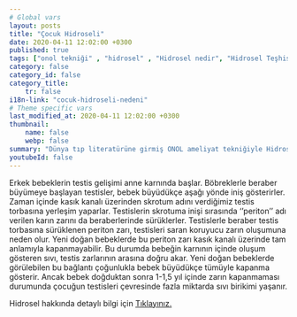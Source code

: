 ```yaml
---
# Global vars
layout: posts
title: "Çocuk Hidroseli"
date: 2020-04-11 12:02:00 +0300
published: true
tags: ["onol tekniği" , "hidrosel" , "Hidrosel nedir", "Hidrosel Teşhis", "Hidrosel Belirti", "Hidrosel Ameliyat Tekniği", "Hidrosel ameliyatı" ,  "Yetişkin hidroseli", "çocuk hidroseli" , "hidrosel nedeni" , "hidrosel tedavi" , "hidrosel çözüm" , "hidrosel ameliyatsız tedavi" , "hidrosel ameliyatı ne zaman yapılır", "onol tekniği nedir" , "onol ameliyatı" , "onol hidrosel ameliyatı"]
category: false
category_id: false
category_title:
    tr: false
i18n-link: "cocuk-hidroseli-nedeni"
# Theme specific vars
last_modified_at: 2020-04-11 12:02:00 +0300
thumbnail:
    name: false
    webp: false
summary: "Dünya tıp literatürüne girmiş ONOL ameliyat tekniğiyle Hidrosel ameliyatı nasıl yapılır? , Hidrosel nedir? , Hidrosel Teşhisi? , Hidrosel Belirtileri? , Hidrosel Ameliyat Teknikleri? ,  Hidrosel ameliyatının incelikleri? , Yetişkin hidroseli , çocuk hidroseli , Yetişkin hidroseli ve çocuk hidroseli ile alakalı geniş bilgi.."
youtubeId: false
---
```






Erkek bebeklerin testis gelişimi anne karnında başlar. Böbreklerle beraber büyümeye başlayan testisler, bebek büyüdükçe aşağı yönde iniş gösterirler. Zaman içinde kasık kanalı üzerinden skrotum adını verdiğimiz testis torbasına yerleşim yaparlar. Testislerin skrotuma inişi sırasında ‘’periton’’ adı verilen karın zarını da beraberlerinde sürüklerler. Testislerle beraber testis torbasına sürüklenen periton zarı, testisleri saran koruyucu zarın oluşumuna neden olur. Yeni doğan bebeklerde bu periton zarı kasık kanalı üzerinde tam anlamıyla kapanmayabilir. Bu durumda bebeğin karnının içinde oluşum gösteren sıvı, testis zarlarının arasına doğru akar. Yeni doğan bebeklerde görülebilen bu bağlantı çoğunlukla bebek büyüdükçe tümüyle kapanma gösterir. Ancak bebek doğduktan sonra 1-1,5 yıl içinde zarın kapanmaması durumunda çocuğun testisleri çevresinde fazla miktarda sıvı birikimi yaşanır.


Hidrosel hakkında detaylı bilgi için [Tıklayınız.](https://www.onoluroloji.com/hidrosel)
